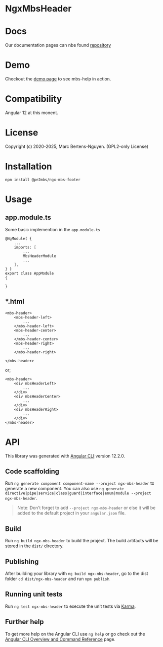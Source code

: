 # NgxMbsHeader

# Docs
Our documentation pages can nbe found [repository](https://github.com/pe2mbs/-pe2mbs-ngx-components) 

# Demo
Checkout the [demo page](https://github.com/pe2mbs/-pe2mbs-ngx-components) to see mbs-help in action.

# Compatibility
Angular 12 at this monent. 

# License
Copyright (c) 2020-2025, Marc Bertens-Nguyen. (GPL2-only License)


# Installation

    npm install @pe2mbs/ngx-mbs-footer

# Usage
## app.module.ts
Some basic implemention in the `app.module.ts`

    @NgModule( {
        ...
        imports: [
            ...
            MbsHeaderModule
            ...
        ],
    } ) 
    export class AppModule 
    { 

    }

## *.html

    <mbs-header>
        <mbs-header-left>
            ...
        </mbs-header-left>
        <mbs-header-center>
            ...
        </mbs-header-center>
        <mbs-header-right>
            ...
        </mbs-header-right>
        
    </mbs-header>

or;

    <mbs-header>
        <div mbsHeaderLeft>
            ...
        </div>
        <div mbsHeaderCenter>
            ...
        </div>
        <div mbsHeaderRight>
            ...
        </div>
    </mbs-header>



# API

This library was generated with [Angular CLI](https://github.com/angular/angular-cli) version 12.2.0.

## Code scaffolding

Run `ng generate component component-name --project ngx-mbs-header` to generate a new component. You can also use `ng generate directive|pipe|service|class|guard|interface|enum|module --project ngx-mbs-header`.
> Note: Don't forget to add `--project ngx-mbs-header` or else it will be added to the default project in your `angular.json` file. 

## Build

Run `ng build ngx-mbs-header` to build the project. The build artifacts will be stored in the `dist/` directory.

## Publishing

After building your library with `ng build ngx-mbs-header`, go to the dist folder `cd dist/ngx-mbs-header` and run `npm publish`.

## Running unit tests

Run `ng test ngx-mbs-header` to execute the unit tests via [Karma](https://karma-runner.github.io).

## Further help

To get more help on the Angular CLI use `ng help` or go check out the [Angular CLI Overview and Command Reference](https://angular.io/cli) page.
